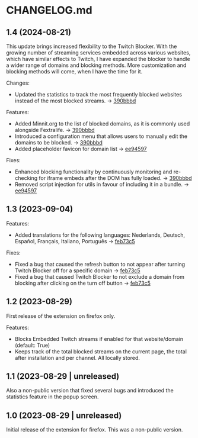 # CHANGELOG.md

## 1.4 (2024-08-21)
This update brings increased flexibility to the Twitch Blocker. With the growing number of streaming services embedded across various websites, which have similar effects to Twitch, I have expanded the blocker to handle a wider range of domains and blocking methods.
More customization and blocking methods will come, when I have the time for it.

Changes:

  - Updated the statistics to track the most frequently blocked websites instead of the most blocked streams. -> [390bbbd](https://github.com/dppancake/twitch-embed-blocker/commit/390bbbd86f36c689275121f1206ae99b26e8ee63)

Features:

  - Added Minnit.org to the list of blocked domains, as it is commonly used alongside Fextralife. -> [390bbbd](https://github.com/dppancake/twitch-embed-blocker/commit/390bbbd86f36c689275121f1206ae99b26e8ee63)
  - Introduced a configuration menu that allows users to manually edit the domains to be blocked.  -> [390bbbd](https://github.com/dppancake/twitch-embed-blocker/commit/390bbbd86f36c689275121f1206ae99b26e8ee63)
  - Added placeholder favicon for domain list -> [ee94597](https://github.com/dppancake/twitch-embed-blocker/commit/ee94597c8b44bd6a14a49905fa574febd570df35)

Fixes:

  - Enhanced blocking functionality by continuously monitoring and re-checking for iframe embeds after the DOM has fully loaded. -> [390bbbd](https://github.com/dppancake/twitch-embed-blocker/commit/390bbbd86f36c689275121f1206ae99b26e8ee63)
  - Removed script injection for utils in favour of including it in a bundle. -> [ee94597](https://github.com/dppancake/twitch-embed-blocker/commit/ee94597c8b44bd6a14a49905fa574febd570df35)

## 1.3 (2023-09-04)

Features:

  - Added translations for the following languages: Nederlands, Deutsch, Español, Français, Italiano, Português -> [feb73c5](https://github.com/dppancake/twitch-embed-blocker/commit/feb73c524a0dc42ae00a6a74fb0b95c0ba5943c3)

Fixes:

  - Fixed a bug that caused the refresh button to not appear after turning Twitch Blocker off for a specific domain -> [feb73c5](https://github.com/dppancake/twitch-embed-blocker/commit/feb73c524a0dc42ae00a6a74fb0b95c0ba5943c3)
  - Fixed a bug that caused Twitch Blocker to not exclude a domain from blocking after clicking on the turn off button -> [feb73c5](https://github.com/dppancake/twitch-embed-blocker/commit/feb73c524a0dc42ae00a6a74fb0b95c0ba5943c3)

## 1.2 (2023-08-29)
First release of the extension on firefox only.

Features:

  - Blocks Embedded Twitch streams if enabled for that website/domain (default: True)
  - Keeps track of the total blocked streams on the current page, the total after installation and per channel. All locally stored.

## 1.1 (2023-08-29 | unreleased)
Also a non-public version that fixed several bugs and introduced the statistics feature in the popup screen.
    
## 1.0 (2023-08-29 | unreleased)
Initial release of the extension for firefox. This was a non-public version.
